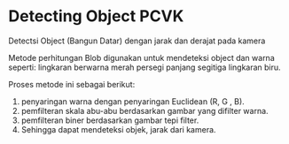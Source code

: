 # Detecting Object PCVK
Detectsi Object (Bangun Datar) dengan jarak dan derajat pada kamera

Metode perhitungan Blob digunakan untuk mendeteksi object dan warna seperti: 
	lingkaran berwarna merah
	persegi panjang
	segitiga lingkaran biru.

Proses metode ini sebagai berikut: 
1.	penyaringan warna dengan penyaringan Euclidean (R, G , B). 
2.	pemfilteran skala abu-abu berdasarkan gambar yang difilter warna.
3.	pemfilteran biner berdasarkan gambar tepi filter. 
4.	Sehingga dapat mendeteksi objek, jarak dari kamera.
